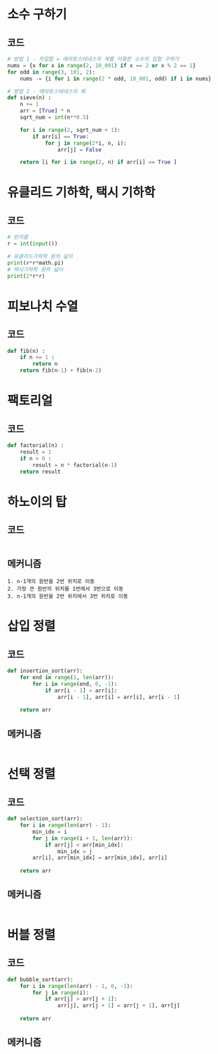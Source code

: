 # 소수 구하기
## 코드
~~~python
# 방법 1 - 차집합 = 에라토스테네스의 체를 이용한 소수의 집합 구하기
nums = {x for x in range(2, 10_001) if x == 2 or x % 2 == 1}
for odd in range(3, 101, 2):
    nums -= {i for i in range(2 * odd, 10_001, odd) if i in nums}
~~~

~~~python
# 방법 2 - 에라토스테네스의 체
def sieve(n) : 
    n += 1
    arr = [True] * n
    sqrt_num = int(n**0.5)

    for i in range(2, sqrt_num + 1):
        if arr[i] == True:
            for j in range(2*i, n, i):
                arr[j] = False

    return [i for i in range(2, n) if arr[i] == True ]
~~~

# 유클리드 기하학, 택시 기하학
## 코드
~~~python
# 반지름
r = int(input())

# 유클리드기하학 원의 넓이
print(r*r*math.pi)  
# 택시기하학 원의 넓이
print(2*r*r)        
~~~

# 피보나치 수열
## 코드
~~~python
def fib(n) : 
    if n <= 1 :
        return n
    return fib(n-1) + fib(n-2)
~~~

# 팩토리얼
## 코드
~~~python
def factorial(n) :
    result = 1
    if n > 0 :
        result = n * factorial(n-1)
    return result
~~~

# 하노이의 탑
## 코드 
~~~python

~~~
## 메커니즘
~~~
1. n-1개의 원반을 2번 위치로 이동
2. 가장 큰 원반의 위치를 1번에서 3번으로 이동
3. n-1개의 원반을 2번 위치에서 3번 위치로 이동
~~~

# 삽입 정렬
## 코드 
~~~python
def insertion_sort(arr):
    for end in range(1, len(arr)):
        for i in range(end, 0, -1):
            if arr[i - 1] > arr[i]:
                arr[i - 1], arr[i] = arr[i], arr[i - 1]
                
    return arr
~~~
## 메커니즘
~~~

~~~

# 선택 정렬
## 코드 
~~~python
def selection_sort(arr):
    for i in range(len(arr) - 1):
        min_idx = i
        for j in range(i + 1, len(arr)):
            if arr[j] < arr[min_idx]:
                min_idx = j
        arr[i], arr[min_idx] = arr[min_idx], arr[i]
        
    return arr
~~~
## 메커니즘
~~~

~~~

# 버블 정렬
## 코드 
~~~python
def bubble_sort(arr):
    for i in range(len(arr) - 1, 0, -1):
        for j in range(i):
            if arr[j] > arr[j + 1]:
                arr[j], arr[j + 1] = arr[j + 1], arr[j]
                
    return arr
~~~
## 메커니즘
~~~

~~~